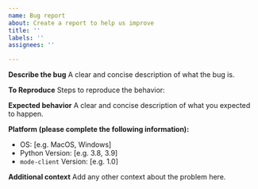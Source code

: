 ```yaml
---
name: Bug report
about: Create a report to help us improve
title: ''
labels: ''
assignees: ''

---
```


**Describe the bug**
A clear and concise description of what the bug is.

**To Reproduce**
Steps to reproduce the behavior:

**Expected behavior**
A clear and concise description of what you expected to happen.

**Platform (please complete the following information):**
 - OS: [e.g. MacOS, Windows]
 - Python Version: [e.g. 3.8, 3.9]
 - `mode-client` Version: [e.g. 1.0]

**Additional context**
Add any other context about the problem here.
